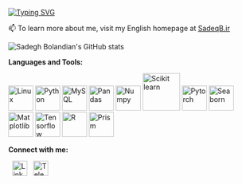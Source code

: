 [![Typing SVG](https://readme-typing-svg.demolab.com?font=Fira+Code&size=23&duration=2600&pause=2600&color=00F726&background=000000&random=false&width=500&lines=Hi%2C+I+am+MohammadSadegh+Bolandian+%F0%9F%98%89)](https://git.io/typing-svg)


📫 To learn more about me, visit my English homepage at [SadeqB.ir](https://SadeqB.ir)



![Sadegh Bolandian's GitHub stats](https://github-readme-stats.vercel.app/api?username=BolandianBolandian&show_icons=true&theme=tokyonight)

**Languages and Tools:**

<img src="https://encrypted-tbn0.gstatic.com/images?q=tbn:ANd9GcRRdKovOa8lVKIjdmfwrvfp_VEnlCZu41jaDd6uvg00mw&s" alt="Linux" width="50"> <img src="https://upload.wikimedia.org/wikipedia/commons/thumb/c/cf/Python_logo_51.svg/1200px-Python_logo_51.svg.png" alt="Python" width="50"> <img src="https://encrypted-tbn0.gstatic.com/images?q=tbn:ANd9GcR0QjY9swUtdx_-TyE_2cv01rO7wRKP_jMa0Psz11Etbw&s" alt="MySQL" width="50"> <img src="https://encrypted-tbn0.gstatic.com/images?q=tbn:ANd9GcSewsxrd4BWLZ46ezR8moPaoaz5WPtEFPPK0-b1-dX81A&s" alt="Pandas" width="50"> <img src="https://cdn.worldvectorlogo.com/logos/numpy-1.svg" alt="Numpy" width="50"> <img src="https://upload.wikimedia.org/wikipedia/commons/thumb/0/05/Scikit_learn_logo_small.svg/320px-Scikit_learn_logo_small.svg.png" alt="Scikit learn" width="75"> <img src="https://encrypted-tbn0.gstatic.com/images?q=tbn:ANd9GcRIhu2bASSHMfNjKnUyoPStnuz5wIvKORUN4H5NU8Pyvw&s" alt="Pytorch" width="50"> <img src="https://encrypted-tbn0.gstatic.com/images?q=tbn:ANd9GcQvNo28P39BZ47wvMXk0nh-oIUDH2Htsco6vp1FxyrJZA&s" alt="Seaborn" width="50"> <img src="https://encrypted-tbn0.gstatic.com/images?q=tbn:ANd9GcSkGQ1y-BIPR1SzRRYxDsUZf7zZe0HCzBNM3zTXt3GGjg&s" alt="Matplotlib" width="50"> <img src="https://encrypted-tbn0.gstatic.com/images?q=tbn:ANd9GcRLlLvkw3WiUEIV9rh5yTiwztrNeBSep9dhE6NMcMxJlw&s" alt="Tensorflow" width="50"> <img src="https://upload.wikimedia.org/wikipedia/commons/thumb/1/1b/R_logo.svg/724px-R_logo.svg.png" alt="R" width="50"> <img src="https://encrypted-tbn0.gstatic.com/images?q=tbn:ANd9GcSukzPx26WQt24G7ZRO5zJLSLtd4ndvNflXeQXEcJttTw&s" alt="Prism" width="50">

**Connect with me:**

 &nbsp; [<img src="https://encrypted-tbn0.gstatic.com/images?q=tbn:ANd9GcQnX_E3ser4X0ae09MUr87B8gHQRv0XtunCMNldRFM9zg&s" alt="Linkedin" width="30" height="30">](https://linkedin.com/in/mohammad-sadegh-bolandian) &nbsp; [<img src="https://encrypted-tbn0.gstatic.com/images?q=tbn:ANd9GcR8JWjBeZ-2xZZYf4OhZ6b6sEAiZKUBRpXiAxzgWplylA&s" alt="Telegram" width="30" height="30">](https://t.me/Sadeq1998)









